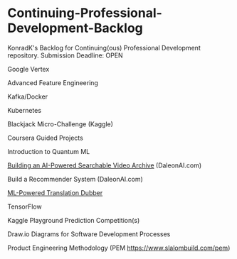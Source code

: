 # Continuing-Professional-Development-Backlog
KonradK's Backlog for Continuing(ous) Professional Development repository. Submission Deadline: OPEN

Google Vertex

Advanced Feature Engineering

Kafka/Docker

Kubernetes

Blackjack Micro-Challenge (Kaggle)

Coursera Guided Projects

  Introduction to Quantum ML

[Building an AI-Powered Searchable Video Archive](https://daleonai.com/building-an-ai-powered-searchable-video-archive) (DaleonAI.com)

Build a Recommender System (DaleonAI.com)

[ML-Powered Translation Dubber](https://daleonai.com/translate-dub-videos-with-ml)  

TensorFlow 

Kaggle Playground Prediction Competition(s)

Draw.io Diagrams for Software Development Processes

Product Engineering Methodology (PEM https://www.slalombuild.com/pem)
